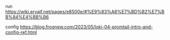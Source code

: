 run
https://wiki.eryajf.net/pages/e8500e/#%E9%83%A8%E7%BD%B2%E7%BB%84%E4%BB%B6

config
https://blog.frognew.com/2023/05/loki-04-promtail-intro-and-config-ref.html
